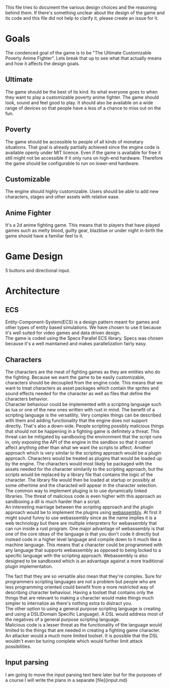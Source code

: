 This file tries to document the various design choices and the reasoning behind them. If there's something unclear about the design of the game and its code and this file did not help to clarify it, please create an issue for it.

Goals
=====

The condenced goal of the game is to be "The Ultimate Customizable Poverty Anime Fighter". Lets break that up to see what that actually means and how it affects the design goals.

## Ultimate

The game should be the best of its kind. Its what everyone goes to when they want to play a customizable poverty anime fighter. The game should look, sound and feel good to play. It should also be available on a wide range of devices so that people have a less of a chance to miss out on the fun.

## Poverty

The game should be accessible to people of all kinds of monetary situations. That goal is already partially achieved since the engine code is available openly under MIT licence. Even if the game is available for free it still might not be accessible if it only runs on high-end hardware. Therefore the game should be configurable to run on lower-end hardware.

## Customizable
The engine should highly customizable. Users should be able to add new characters, stages and other assets with relative ease.

## Anime Fighter

It's a 2d anime fighting game. This means that to players that have played games such as melty blood, guilty gear, blazblue or under night in-birth the game should have a familiar feel to it.

Game Design
===========

5 buttons and directional input.

Architecture
============

## ECS

Entity-Component-System(ECS) is a design pattern meant for games and other types of entity based simulations. We have chosen to use it because it's well suited for video games and data driven design.    
The game is coded using the Specs Parallel ECS library. Specs was chosen because it's a well maintained and makes parallelization fairly easy.

## Characters
The characters are the meat of fighting games as they are entities who do the fighting. Because we want the game to be easily customizable, characters should be decoupled from the engine code. This means that we want to treat characters as asset packages which contain the sprites and sound effects needed for the character as well as files that define the characters behavior.    
Character behaviour could be implemented with a scripting language such as lua or one of the new ones written with rust in mind. The benefit of a scripting language is the versatility. Very complex things can be described with them and adding functionality that the engine does not support directly.
That's also a down-side. People scripting possibly malicious things that should not be happening in a fighting game is definitely a threat. This threat can be mitigated by sandboxing the environment that the script runs in, only exposing the API of the engine in the sandbox so that it cannot affect anything other than what we want the scripts to affect.
Another approach which is very similar to the scripting approach would be a plugin approach. Characters would be treated as plugins that would be loaded up by the engine. The characters would most likely be packaged with the assets needed for the character similarily to the scripting approach, but the scripts would be replaced by a library file that contains the logic of the character. The library file would then be loaded at startup or possibly at some othertime and the characted will appear in the character selection. The common way to implement pluging is to use dynamically linked libraries. The threat of malicious code is even higher with this approach as sandboxing a dll is much harder than a script.    
An interesting marriage between the scripting approach and the plugin approach would be to implement the plugins using [webassembly](https://webassembly.org/). At first it might sound funny to use webassembly since as the name implies it is a web technology but there are multiple interpreters for webassembly that can run inside a rust program. One major advantage of webassembly is that one of the core ideas of the language is that you don't code it directly but instead code in a higher level language and compile down to it much like a machine language. This means that a character could be programmed with any language that supports webassembly as opposed to being locked to a specific language with the scripting approach. Webassembly is also designed to be sandboxed which is an advantage against a more traditional plugin implementation.    
    
The fact that they are so versatile also mean that they're complex. Sure for programmers scripting languages are not a problem but people who are less programming oriented could benefit from a more restricted way of describing character behaviour. Having a toolset that contains only the things that are relevant to making a character would make things much simpler to internalize as there's nothing extra to distract you.    
The other option to using a general purpose scripting language is creating and using a DSL(Domain Specific Language). A DSL would address most of the negatives of a general purpose scripting language.    
Malicious code is a lesser threat as the functionality of the language would limited to the things that are needed in creating a fighting game character. An attacker would a much more limited toolset. It is possible that the DSL wouldn't even be turing complete which would further limit attack possibilities.    


## Input parsing

I am going to move the input parsing text here later but for the purposes of a course I will write the plans in a separate [file]{input.md}